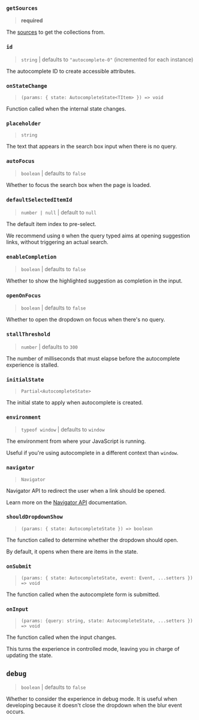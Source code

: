 ### `getSources`

> **required**

The [sources](/docs/sources) to get the collections from.

### `id`

> `string` | defaults to `"autocomplete-0"` (incremented for each instance)

The autocomplete ID to create accessible attributes.

### `onStateChange`

> `(params: { state: AutocompleteState<TItem> }) => void`

Function called when the internal state changes.

### `placeholder`

> `string`

The text that appears in the search box input when there is no query.

### `autoFocus`

> `boolean` | defaults to `false`

Whether to focus the search box when the page is loaded.

### `defaultSelectedItemId`

> `number | null` | default to `null`

The default item index to pre-select.

We recommend using `0` when the query typed aims at opening suggestion links, without triggering an actual search.

### `enableCompletion`

> `boolean` | defaults to `false`

Whether to show the highlighted suggestion as completion in the input.

### `openOnFocus`

> `boolean` | defaults to `false`

Whether to open the dropdown on focus when there's no query.

### `stallThreshold`

> `number` | defaults to `300`

The number of milliseconds that must elapse before the autocomplete experience is stalled.

### `initialState`

> `Partial<AutocompleteState>`

The initial state to apply when autocomplete is created.

### `environment`

> `typeof window` | defaults to `window`

The environment from where your JavaScript is running.

Useful if you're using autocomplete in a different context than `window`.

### `navigator`

> `Navigator`

Navigator API to redirect the user when a link should be opened.

Learn more on the [Navigator API](/docs/keyboard-navigation) documentation.

### `shouldDropdownShow`

> `(params: { state: AutocompleteState }) => boolean`

The function called to determine whether the dropdown should open.

By default, it opens when there are items in the state.

### `onSubmit`

> `(params: { state: AutocompleteState, event: Event, ...setters }) => void`

The function called when the autocomplete form is submitted.

### `onInput`

> `(params: {query: string, state: AutocompleteState, ...setters }) => void`

The function called when the input changes.

This turns the experience in controlled mode, leaving you in charge of updating the state.

## `debug`

> `boolean` | defaults to `false`

Whether to consider the experience in debug mode. It is useful when developing because it doesn't close the dropdown when the blur event occurs.
